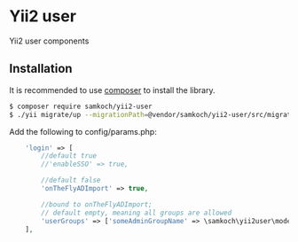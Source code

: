 Yii2 user
=========

Yii2 user components

## Installation

It is recommended to use [composer](https://getcomposer.org) to install the library.

```bash
$ composer require samkoch/yii2-user
$ ./yii migrate/up --migrationPath=@vendor/samkoch/yii2-user/src/migrations
```
Add the following to config/params.php:

```php
    'login' => [
        //default true
        //'enableSSO' => true,

        //default false
        'onTheFlyADImport' => true,

        //bound to onTheFlyADImport;
        // default empty, meaning all groups are allowed
        'userGroups' => ['someAdminGroupName' => \samkoch\yii2user\models\User::USERGROUP_ADMIN],
    ],
```
